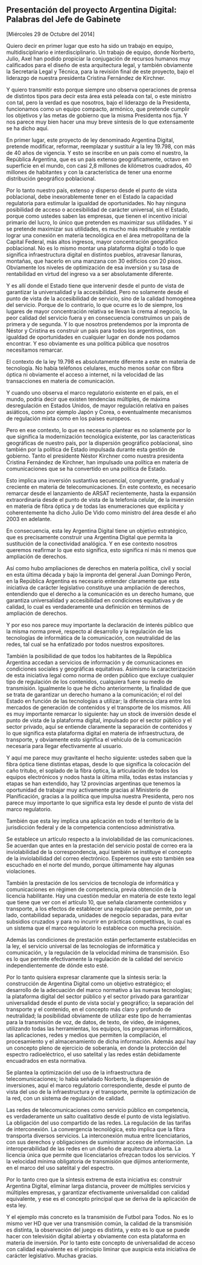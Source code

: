 Presentación del proyecto Argentina Digital: Palabras del Jefe de Gabinete
--------------------------------------------------------------------------

[Miércoles 29 de Octubre del 2014]

Quiero decir en primer lugar que esto ha sido un trabajo en equipo,
multidisciplinario e interdisciplinario. Un trabajo de equipo, donde
Norberto, Julio, Axel han podido propiciar la conjugación de recursos
humanos muy calificados para el diseño de esta arquitectura legal, y
también obviamente la Secretaría Legal y Técnica, para la revisión final
de este proyecto, bajo el liderazgo de nuestra presidenta Cristina
Fernández de Kirchner.

Y quiero transmitir esto porque siempre uno observa operaciones de
prensa de distintos tipos para decir esta área está peleada con tal, o
este ministro con tal, pero la verdad es que nosotros, bajo el liderazgo
de la Presidenta, funcionamos como un equipo compacto, armónico, que
pretende cumplir los objetivos y las metas de gobierno que la misma
Presidenta nos fija. Y nos parece muy bien hacer una muy breve síntesis
de lo que extensamente se ha dicho aquí.

En primer lugar, este proyecto de ley denominado Argentina Digital,
pretende modificar, reformar, reemplazar y sustituir a la ley 19.798,
con más de 40 años de vigencia. Y esto se inscribe en un país como el
nuestro, la República Argentina, que es un país extenso geográficamente,
octavo en superficie en el mundo, con casi 2,8 millones de kilómetros
cuadrados, 40 millones de habitantes y con la característica de tener
una enorme distribución geográfico poblacional.

Por lo tanto nuestro país, extenso y disperso desde el punto de vista
poblacional, debe inexorablemente tener en el Estado la capacidad
regulatoria para estimular la igualdad de oportunidades. No hay ninguna
posibilidad de acceso o accesibilidad de carácter universal, sin el
Estado, porque como ustedes saben las empresas, que tienen el incentivo
inicial primario del lucro, lo único que pretenden es maximizar sus
utilidades. Y si se pretende maximizar sus utilidades, es mucho más
redituable y rentable lograr una conexión en materia tecnológica en el
área metropolitana de la Capital Federal, más altos ingresos, mayor
concentración geográfico poblacional. No es lo mismo montar una
plataforma digital o todo lo que significa infraestructura digital en
distintos pueblos, atravesar llanuras, montañas, que hacerlo en una
manzana con 30 edificios con 20 pisos. Obviamente los niveles de
optimización de esa inversión y su tasa de rentabilidad en virtud del
ingreso va a ser absolutamente diferente.

Y es allí donde el Estado tiene que intervenir desde el punto de vista
de garantizar la universalidad y la accesibilidad. Pero no solamente
desde el punto de vista de la accesibilidad de servicio, sino de la
calidad homogénea del servicio. Porque de lo contrario, lo que ocurre es
lo de siempre, los lugares de mayor concentración relativa se llevan la
crema al negocio, la peor calidad del servicio fuera y en consecuencia
construimos un país de primera y de segunda. Y lo que nosotros
pretendemos por la impronta de Néstor y Cristina es construir un país
para todos los argentinos, con igualdad de oportunidades en cualquier
lugar en donde nos podamos encontrar. Y eso obviamente es una política
pública que nosotros necesitamos remarcar.

El contexto de la ley 19.798 es absolutamente diferente a este en
materia de tecnología. No había teléfonos celulares, mucho menos soñar
con fibra óptica ni obviamente el acceso a internet, ni la velocidad de
las transacciones en materia de comunicación.

Y cuando uno observa el marco regulatorio existente en el país, en el
mundo, podría decir que existen tendencias múltiples, de máxima
desregulación en Estados Unidos, de mayor regulación relativa en países
asiáticos, como por ejemplo Japón y Corea, o eventualmente mecanismos de
regulación mixta como en los países europeos.

Pero en ese contexto, lo que es necesario plantear es no solamente por
lo que significa la modernización tecnológica existente, por las
características geográficas de nuestro país, por la dispersión
geográfico poblacional, sino también por la política de Estado impulsada
durante esta gestión de gobierno. Tanto el presidente Néstor Kirchner
como nuestra presidenta Cristina Fernández de Kirchner, han impulsado
una política en materia de comunicaciones que se ha convertido en una
política de Estado.

Esto implica una inversión sustantiva secuencial, congruente, gradual y
creciente en materia de telecomunicaciones. En este contexto, es
necesario remarcar desde el lanzamiento de ARSAT recientemente, hasta la
expansión extraordinaria desde el punto de vista de la telefonía
celular, de la inversión en materia de fibra óptica y de todas las
enumeraciones que explícita y coherentemente ha dicho Julio De Vido como
ministro del área desde el año 2003 en adelante.

En consecuencia, esta ley Argentina Digital tiene un objetivo
estratégico, que es precisamente construir una Argentina Digital que
permita la sustitución de la conectividad analógica. Y en ese contexto
nosotros queremos reafirmar lo que esto significa, esto significa ni más
ni menos que ampliación de derechos.

Así como hubo ampliaciones de derechos en materia política, civil y
social en esta última década y bajo la impronta del general Juan Domingo
Perón, en la República Argentina es necesario entender claramente que
esta iniciativa de carácter legislativo constituye una ampliación de
derechos, entendiendo que el derecho a la comunicación es un derecho
humano, que garantiza universalidad y accesibilidad en condiciones
equitativas y de calidad, lo cual es verdaderamente una definición en
términos de ampliación de derechos.

Y por eso nos parece muy importante la declaración de interés público
que la misma norma prevé, respecto al desarrollo y la regulación de las
tecnologías de informática de la comunicación, con neutralidad de las
redes, tal cual se ha enfatizado por todos nuestros expositores.

También la posibilidad de que todos los habitantes de la República
Argentina accedan a servicios de información y de comunicaciones en
condiciones sociales y geográficas equitativas. Asimismo la
caracterización de esta iniciativa legal como norma de orden público que
excluye cualquier tipo de regulación de los contenidos, cualquiera fuere
su medio de transmisión. Igualmente lo que he dicho anteriormente, la
finalidad de que se trata de garantizar un derecho humano a la
comunicación; el rol del Estado en función de las tecnologías a
utilizar; la diferencia clara entre los mercados de generación de
contenidos y el transporte de los mismos. Allí es muy importante
remarcar lo siguiente: hay un stock de inversión desde el punto de vista
de la plataforma digital, impulsado por el sector público y el sector
privado, aquí se entiende claramente la separación de contenidos y lo
que significa esta plataforma digital en materia de infraestructura, de
transporte, y obviamente esto significa el vehículo de la comunicación
necesaria para llegar efectivamente al usuario.

Y aquí me parece muy gravitante el hecho siguiente: ustedes saben que la
fibra óptica tiene distintas etapas, desde lo que significa la
colocación del caño tritubo, el soplado de la fibra óptica, la
articulación de todos los equipos electrónicos y nodos hasta la última
milla, todas estas instancias y etapas se han extendido, hay 12
provincias argentinas que tenemos la oportunidad de trabajar muy
activamente gracias al Ministerio de Planificación, gracias a la
política que impulsa nuestra Presidenta, pero nos parece muy importante
lo que significa esta ley desde el punto de vista del marco regulatorio.

También que esta ley implica una aplicación en todo el territorio de la
jurisdicción federal y de la competencia contencioso administrativa.

Se establece un artículo respecto a la inviolabilidad de las
comunicaciones. Se acuerdan que antes en la prestación del servicio
postal de correo era la inviolabilidad de la correspondencia, aquí
también se instituye el concepto de la inviolabilidad del correo
electrónico. Esperemos que esto también sea escuchado en el norte del
mundo, porque últimamente hay algunas violaciones.

También la prestación de los servicios de tecnología de informática y
comunicaciones en régimen de competencia, previa obtención de la
licencia habilitante. Hay una cuestión medular en materia de este texto
legal que tiene que ver con el artículo 10, que señala claramente
contenidos y transporte, a los efectos de establecer una regulación que
permite, por un lado, contabilidad separada, unidades de negocio
separadas, para evitar subsidios cruzados y para no incurrir en
prácticas competitivas, lo cual es un sistema que el marco regulatorio
lo establece con mucha precisión.

Además las condiciones de prestación están perfectamente establecidas en
la ley, el servicio universal de las tecnologías de informática y
comunicación, y la regulación de la velocidad mínima de transmisión. Eso
es lo que permite efectivamente la regulación de la calidad del servicio
independientemente de dónde esto esté.

Por lo tanto quisiera expresar claramente que la síntesis sería: la
construcción de Argentina Digital como un objetivo estratégico; el
desarrollo de la adecuación del marco normativo a las nuevas
tecnologías; la plataforma digital del sector público y el sector
privado para garantizar universalidad desde el punto de vista social y
geográfico; la separación del transporte y el contenido, en el concepto
más claro y profundo de neutralidad; la posibilidad obviamente de
utilizar este tipo de herramientas para la transmisión de voz, de datos,
de texto, de video, de imágenes, utilizando todas las herramientas, los
equipos, los programas informáticos, las aplicaciones, redes y medios
que permiten la compilación, el procesamiento y el almacenamiento de
dicha información. Además aquí hay un concepto pleno de ejercicio de
soberanía, en donde la protección del espectro radioeléctrico, el uso
satelital y las redes están debidamente encuadrados en esta normativa.

Se plantea la optimización del uso de la infraestructura de
telecomunicaciones; lo había señalado Norberto, la dispersión de
inversiones, aquí el marco regulatorio correspondiente, desde el punto
de vista del uso de la infraestructura y el transporte, permite la
optimización de la red, con un sistema de regulación de calidad.

Las redes de telecomunicaciones como servicio público en competencia, es
verdaderamente un salto cualitativo desde el punto de vista legislativo.
La obligación del uso compartido de las redes. La regulación de las
tarifas de interconexión. La convergencia tecnológica, esto implica que
la fibra transporta diversos servicios. La interconexión mutua entre
licenciatarios, con sus derechos y obligaciones de suministrar acceso de
información. La interoperabilidad de las redes en un diseño de
arquitectura abierta. La licencia única que permite que licenciatarios
ofrezcan todos los servicios. Y la velocidad mínima obligatoria de
transmisión que dijimos anteriormente, en el marco del uso satelital y
del espectro.

Por lo tanto creo que la síntesis extrema de esta iniciativa es:
construir Argentina Digital, eliminar larga distancia, proveer de
múltiples servicios y múltiples empresas, y garantizar efectivamente
universalidad con calidad equivalente, y ese es el concepto principal
que se deriva de la aplicación de esta ley.

Y el ejemplo más concreto es la transmisión de Futbol para Todos. No es
lo mismo ver HD que ver una transmisión común, la calidad de la
transmisión es distinta, la observación del juego es distinta, y esto es
lo que se puede hacer con televisión digital abierta y obviamente con
esta plataforma en materia de inversión. Por lo tanto este concepto de
universalidad de acceso con calidad equivalente es el principio liminar
que auspicia esta iniciativa de carácter legislativo. Muchas gracias.
